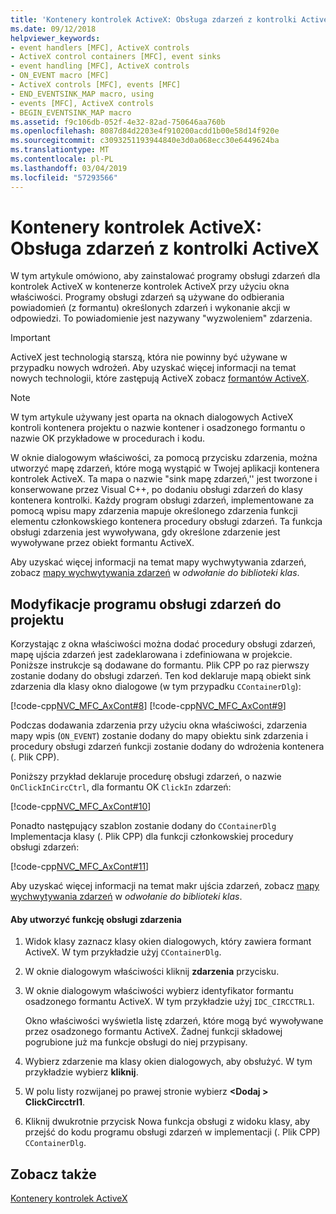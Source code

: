 ```yaml
---
title: 'Kontenery kontrolek ActiveX: Obsługa zdarzeń z kontrolki ActiveX'
ms.date: 09/12/2018
helpviewer_keywords:
- event handlers [MFC], ActiveX controls
- ActiveX control containers [MFC], event sinks
- event handling [MFC], ActiveX controls
- ON_EVENT macro [MFC]
- ActiveX controls [MFC], events [MFC]
- END_EVENTSINK_MAP macro, using
- events [MFC], ActiveX controls
- BEGIN_EVENTSINK_MAP macro
ms.assetid: f9c106db-052f-4e32-82ad-750646aa760b
ms.openlocfilehash: 8087d84d2203e4f910200acdd1b00e58d14f920e
ms.sourcegitcommit: c3093251193944840e3d0a068ecc30e6449624ba
ms.translationtype: MT
ms.contentlocale: pl-PL
ms.lasthandoff: 03/04/2019
ms.locfileid: "57293566"
---
```

# <a name="activex-control-containers-handling-events-from-an-activex-control"></a>Kontenery kontrolek ActiveX: Obsługa zdarzeń z kontrolki ActiveX

W tym artykule omówiono, aby zainstalować programy obsługi zdarzeń dla kontrolek ActiveX w kontenerze kontrolek ActiveX przy użyciu okna właściwości. Programy obsługi zdarzeń są używane do odbierania powiadomień (z formantu) określonych zdarzeń i wykonanie akcji w odpowiedzi. To powiadomienie jest nazywany "wyzwoleniem" zdarzenia.

>[!IMPORTANT]
> ActiveX jest technologią starszą, która nie powinny być używane w przypadku nowych wdrożeń. Aby uzyskać więcej informacji na temat nowych technologii, które zastępują ActiveX zobacz [formantów ActiveX](activex-controls.md).

> [!NOTE]
>  W tym artykule używany jest oparta na oknach dialogowych ActiveX kontroli kontenera projektu o nazwie kontener i osadzonego formantu o nazwie OK przykładowe w procedurach i kodu.

W oknie dialogowym właściwości, za pomocą przycisku zdarzenia, można utworzyć mapę zdarzeń, które mogą wystąpić w Twojej aplikacji kontenera kontrolek ActiveX. Ta mapa o nazwie "sink mapę zdarzeń,'' jest tworzone i konserwowane przez Visual C++, po dodaniu obsługi zdarzeń do klasy kontenera kontrolki. Każdy program obsługi zdarzeń, implementowane za pomocą wpisu mapy zdarzenia mapuje określonego zdarzenia funkcji elementu członkowskiego kontenera procedury obsługi zdarzeń. Ta funkcja obsługi zdarzenia jest wywoływana, gdy określone zdarzenie jest wywoływane przez obiekt formantu ActiveX.

Aby uzyskać więcej informacji na temat mapy wychwytywania zdarzeń, zobacz [mapy wychwytywania zdarzeń](../mfc/reference/event-sink-maps.md) w *odwołanie do biblioteki klas*.

##  <a name="_core_event_handler_modifications_to_the_project"></a> Modyfikacje programu obsługi zdarzeń do projektu

Korzystając z okna właściwości można dodać procedury obsługi zdarzeń, mapę ujścia zdarzeń jest zadeklarowana i zdefiniowana w projekcie. Poniższe instrukcje są dodawane do formantu. Plik CPP po raz pierwszy zostanie dodany do obsługi zdarzeń. Ten kod deklaruje mapą obiekt sink zdarzenia dla klasy okno dialogowe (w tym przypadku `CContainerDlg`):

[!code-cpp[NVC_MFC_AxCont#8](../mfc/codesnippet/cpp/activex-control-containers-handling-events-from-an-activex-control_1.cpp)]
[!code-cpp[NVC_MFC_AxCont#9](../mfc/codesnippet/cpp/activex-control-containers-handling-events-from-an-activex-control_2.cpp)]

Podczas dodawania zdarzenia przy użyciu okna właściwości, zdarzenia mapy wpis (`ON_EVENT`) zostanie dodany do mapy obiektu sink zdarzenia i procedury obsługi zdarzeń funkcji zostanie dodany do wdrożenia kontenera (. Plik CPP).

Poniższy przykład deklaruje procedurę obsługi zdarzeń, o nazwie `OnClickInCircCtrl`, dla formantu OK `ClickIn` zdarzeń:

[!code-cpp[NVC_MFC_AxCont#10](../mfc/codesnippet/cpp/activex-control-containers-handling-events-from-an-activex-control_3.cpp)]

Ponadto następujący szablon zostanie dodany do `CContainerDlg` Implementacja klasy (. Plik CPP) dla funkcji członkowskiej procedury obsługi zdarzeń:

[!code-cpp[NVC_MFC_AxCont#11](../mfc/codesnippet/cpp/activex-control-containers-handling-events-from-an-activex-control_4.cpp)]

Aby uzyskać więcej informacji na temat makr ujścia zdarzeń, zobacz [mapy wychwytywania zdarzeń](../mfc/reference/event-sink-maps.md) w *odwołanie do biblioteki klas*.

#### <a name="to-create-an-event-handler-function"></a>Aby utworzyć funkcję obsługi zdarzenia

1. Widok klasy zaznacz klasy okien dialogowych, który zawiera formant ActiveX. W tym przykładzie użyj `CContainerDlg`.

1. W oknie dialogowym właściwości kliknij **zdarzenia** przycisku.

1. W oknie dialogowym właściwości wybierz identyfikator formantu osadzonego formantu ActiveX. W tym przykładzie użyj `IDC_CIRCCTRL1`.

   Okno właściwości wyświetla listę zdarzeń, które mogą być wywoływane przez osadzonego formantu ActiveX. Żadnej funkcji składowej pogrubione już ma funkcje obsługi do niej przypisany.

1. Wybierz zdarzenie ma klasy okien dialogowych, aby obsłużyć. W tym przykładzie wybierz **kliknij**.

1. W polu listy rozwijanej po prawej stronie wybierz  **\<Dodaj > ClickCircctrl1**.

1. Kliknij dwukrotnie przycisk Nowa funkcja obsługi z widoku klasy, aby przejść do kodu programu obsługi zdarzeń w implementacji (. Plik CPP) `CContainerDlg`.

## <a name="see-also"></a>Zobacz także

[Kontenery kontrolek ActiveX](../mfc/activex-control-containers.md)
